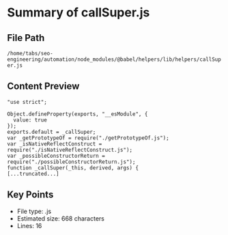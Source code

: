 # Summary of callSuper.js
  
## File Path
`/home/tabs/seo-engineering/automation/node_modules/@babel/helpers/lib/helpers/callSuper.js`

## Content Preview
```
"use strict";

Object.defineProperty(exports, "__esModule", {
  value: true
});
exports.default = _callSuper;
var _getPrototypeOf = require("./getPrototypeOf.js");
var _isNativeReflectConstruct = require("./isNativeReflectConstruct.js");
var _possibleConstructorReturn = require("./possibleConstructorReturn.js");
function _callSuper(_this, derived, args) {
[...truncated...]
```

## Key Points
- File type: .js
- Estimated size: 668 characters
- Lines: 16
